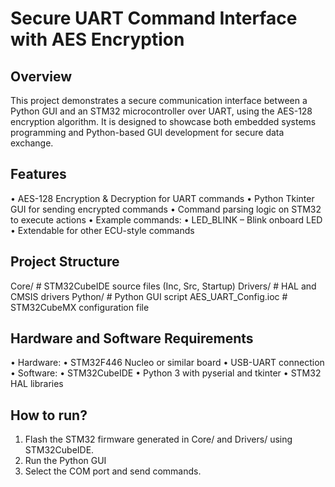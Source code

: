 # Secure UART Command Interface with AES Encryption
## Overview
This project demonstrates a secure communication interface between a Python GUI and an STM32 microcontroller over UART, using the AES-128 encryption algorithm.
It is designed to showcase both embedded systems programming and Python-based GUI development for secure data exchange.
## Features
• AES-128 Encryption & Decryption for UART commands
• Python Tkinter GUI for sending encrypted commands
• Command parsing logic on STM32 to execute actions
• Example commands:
  • LED_BLINK – Blink onboard LED
  • Extendable for other ECU-style commands
## Project Structure
Core/           # STM32CubeIDE source files (Inc, Src, Startup)
Drivers/        # HAL and CMSIS drivers
Python/         # Python GUI script
AES_UART_Config.ioc  # STM32CubeMX configuration file
## Hardware and Software Requirements
• Hardware:
  • STM32F446 Nucleo or similar board
  • USB-UART connection
• Software:
  • STM32CubeIDE
  • Python 3 with pyserial and tkinter
  • STM32 HAL libraries
## How to run?
1. Flash the STM32 firmware generated in Core/ and Drivers/ using STM32CubeIDE.
2. Run the Python GUI
3. Select the COM port and send commands.
